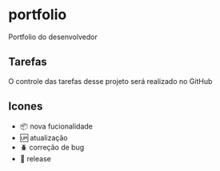 # portfolio

Portfolio do desenvolvedor

## Tarefas 

O controle das tarefas desse projeto será realizado no GitHub

## Icones 

- :package: nova fucionalidade
- :up: atualização
- :beetle: correção de bug
- :checkered_flag: release
